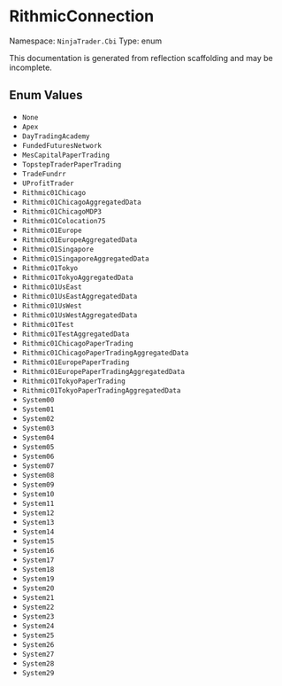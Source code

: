 # RithmicConnection

Namespace: `NinjaTrader.Cbi`
Type: enum

This documentation is generated from reflection scaffolding and may be incomplete.

## Enum Values
- `None`
- `Apex`
- `DayTradingAcademy`
- `FundedFuturesNetwork`
- `MesCapitalPaperTrading`
- `TopstepTraderPaperTrading`
- `TradeFundrr`
- `UProfitTrader`
- `Rithmic01Chicago`
- `Rithmic01ChicagoAggregatedData`
- `Rithmic01ChicagoMDP3`
- `Rithmic01Colocation75`
- `Rithmic01Europe`
- `Rithmic01EuropeAggregatedData`
- `Rithmic01Singapore`
- `Rithmic01SingaporeAggregatedData`
- `Rithmic01Tokyo`
- `Rithmic01TokyoAggregatedData`
- `Rithmic01UsEast`
- `Rithmic01UsEastAggregatedData`
- `Rithmic01UsWest`
- `Rithmic01UsWestAggregatedData`
- `Rithmic01Test`
- `Rithmic01TestAggregatedData`
- `Rithmic01ChicagoPaperTrading`
- `Rithmic01ChicagoPaperTradingAggregatedData`
- `Rithmic01EuropePaperTrading`
- `Rithmic01EuropePaperTradingAggregatedData`
- `Rithmic01TokyoPaperTrading`
- `Rithmic01TokyoPaperTradingAggregatedData`
- `System00`
- `System01`
- `System02`
- `System03`
- `System04`
- `System05`
- `System06`
- `System07`
- `System08`
- `System09`
- `System10`
- `System11`
- `System12`
- `System13`
- `System14`
- `System15`
- `System16`
- `System17`
- `System18`
- `System19`
- `System20`
- `System21`
- `System22`
- `System23`
- `System24`
- `System25`
- `System26`
- `System27`
- `System28`
- `System29`
